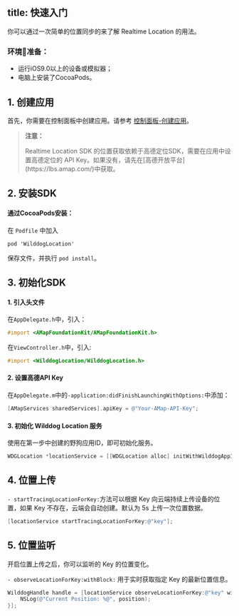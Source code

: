 title: 快速入门
---

你可以通过一次简单的位置同步的来了解 Realtime Location 的用法。

### 环境准备：
- 运行iOS9.0以上的设备或模拟器；
- 电脑上安装了CocoaPods。

## 1. 创建应用

首先，你需要在控制面板中创建应用。请参考 [控制面板-创建应用](https://docs.wilddog.com/console/creat.html)。


<blockquote class="warning">
  <p><strong>注意：</strong></p>
Realtime Location SDK 的位置获取依赖于高德定位SDK，需要在应用中设置高德定位的 API Key。如果没有，请先在[高德开放平台](https://lbs.amap.com/)中获取。

</blockquote>

## 2. 安装SDK

#### 通过CocoaPods安装：

在 `Podfile` 中加入
```
pod 'WilddogLocation'
```
保存文件，并执行 `pod install`。

## 3. 初始化SDK

#### 1. 引入头文件

在`AppDelegate.h`中，引入：
```objectivec
#import <AMapFoundationKit/AMapFoundationKit.h>
```

在`ViewController.h`中，引入:
```objectivec
#import <WilddogLocation/WilddogLocation.h>
```

#### 2. 设置高德API Key

在`AppDelegate.m`中的`-application:didFinishLaunchingWithOptions:`中添加：

```objectivec
[AMapServices sharedServices].apiKey = @"Your-AMap-API-Key";
```

#### 3. 初始化 Wilddog Location 服务

使用在第一步中创建的野狗应用ID，即可初始化服务。

```objectivec
WDGLocation *locationService = [[WDGLocation alloc] initWithWilddogAppID:@"YourAppID"];
```

## 4. 位置上传

`- startTracingLocationForKey:`方法可以根据 Key 向云端持续上传设备的位置，如果 Key 不存在，云端会自动创建。默认为 5s 上传一次位置数据。

```objectivec
[locationService startTracingLocationForKey:@"key"];
```

## 5. 位置监听

开启位置上传之后，你可以监听的 Key 的位置变化。

`- observeLocationForKey:withBlock:` 用于实时获取指定 Key 的最新位置信息。

```objectivec
WilddogHandle handle = [locationService observeLocationForKey:@"key" withBlock:^(WDGPosition * _Nullable position, NSError * _Nullable error) {
    NSLog(@"Current Position: %@", position);
}];
```

